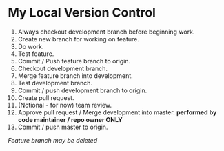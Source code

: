 # My Local Version Control

1. Always checkout development branch before beginning work.
2. Create new branch for working on feature. 
3. Do work. 
4. Test feature. 
5. Commit / Push feature branch to origin. 
6. Checkout development branch. 
7. Merge feature branch into development. 
8. Test development branch. 
9. Commit / push development branch to origin. 
10. Create pull request.
11. (Notional - for now) team review. 
12. Approve pull request / Merge development into master. **performed by code maintainer / repo owner ONLY**
13. Commit / push master to origin. 


*Feature branch may be deleted*